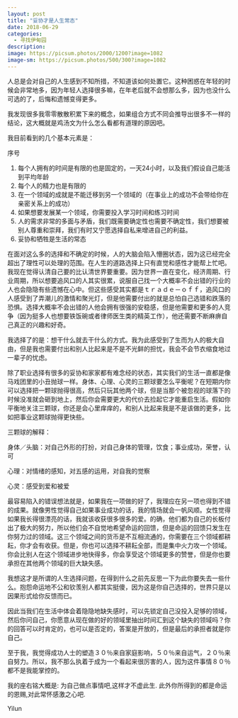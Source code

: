```yaml
---
layout: post
title: "妥协才是人生常态"
date: 2018-06-29
categories:
  - 寻找伊甸园
description:
image: https://picsum.photos/2000/1200?image=1082
image-sm: https://picsum.photos/500/300?image=1082
---
```

人总是会对自己的人生感到不知所措，不知道该如何处置它。这种困惑在年轻的时候会非常地多，因为年轻人选择很多嘛，在年老后就不会想那么多，因为也没什么可选的了，后悔和遗憾变得更多。

我发现很多我零零散散积累下来的概念，如果组合方式不同会推导出很多不一样的结论，这大概就是鸡汤文为什么怎么看<!--break-->都有道理的原因吧。

我目前看到的几个基本元素是：


序号
<ol>
    <li>每个人拥有的时间是有限的也是固定的，一天24小时，以及我们假设自己能活到平均年龄</li>
    <li>每个人的精力也是有限的</li>
    <li>在一个领域的成就是不能迁移到另一个领域的（在事业上的成功不会带给你在亲密关系上的成功）</li>
    <li>如果想要发展某一个领域，你需要投入学习时间和练习时间</li>
    <li>人的需求非常的多面与矛盾，我们既需要确定性也需要不确定性，我们想要被别人尊重和崇拜，我们有时又宁愿选择自私来增进自己的利益。</li>
    <li>妥协和牺牲是生活的常态</li>
</ol>

在面对这么多的选择和不确定的时候，人的大脑会陷入懵圈状态，因为这已经完全超出了理性可以处理的范围。在人生的道路选择上只有直觉和感性才能帮上忙吧。我现在觉得认清自己要的比认清世界要重要。因为世界一直在变化，经济周期、行业周期，所以想要追风口的人其实很累，说服自己找一个大概率不会出错的行业的人也会隐隐有些遗憾在心中。但这些感受其实都是ｔｒａｄｅ－ｏｆｆ，追风口的人感受到了弄潮儿的激情和聚光灯，但是他需要付出的就是总怕自己选错和跌落的恐惧。选择大概率不会出错的人他会拥有很强的安稳感，但是他需要和更多的人竞争（因为挺多人也想要铁饭碗或者律师医生类的精英工作），他还需要不断麻痹自己真正的兴趣和好奇。


我选择了的是：想干什么就去干什么的方式。我为此感受到了生而为人的极大自由，但是我也需要付出和别人比起来是不是不光鲜的担忧，我会不会节衣缩食地过一辈子的忧虑。

除了职业选择有很多的妥协和家家都有难念经的状态，其实我们的生活一直都是像马戏团里的小丑抛球一样。身体、心理、心灵的三颗球要怎么平衡呢？在短期内你可以选择把一颗球抛得很高，然后只玩其他两个球，但是当那个被忽视的球落下的时候没准就会砸到地上，然后你会需要更大的代价去捡起它才能重启生活。假如你平衡地关注三颗球，你还是会心里痒痒的，和别人比起来我是不是该做的更多，比如把事业这颗球抛得更快些。

三颗球的解释：

身体／头脑：对自己外形的打扮，对自己身体的管理，饮食；事业成功，荣誉，认可

心理：对情绪的感知，对五感的运用，对自我的觉察

心灵：感受到爱和被爱

最容易陷入的错误想法就是，如果我在一项做的好了，我理应在另一项也得到不错的成果。就像男性觉得自己如果事业成功的话，我的情场就会一帆风顺。女性觉得如果我长得很漂亮的话，我就该收获很多很多的爱。的确，他们都为自己的长板付出了极大的努力，所以他们会不自觉地希望命运的回馈，但是命运的回馈只发生在你努力过的领域。这三个领域之间的货币是不互相流通的，你需要在三个领域都耕耘，你才会有收获。但是，你也可以选择不耕耘全部，而是集中火力攻一个领域。你会比别人在这个领域进步地快得多，你会享受这个领域更多的赞誉，但是你也要承担在其他两个领域的巨大缺失感。

我想这才是所谓的人生选择问题，在得到什么之前先反思一下为此你要失去一些什么。抱怨命运地不公和钦羡别人都其实挺傻，因为这是你自己选择的，世界只是以因果形式给你反馈而已。

因此当我们在生活中体会着隐隐地缺失感时，可以先锁定自己没投入足够的领域，然后你问自己，你愿意从现在做的好的领域里抽出时间汇到这个缺失的领域吗？你的回答可以时肯定的，也可以是否定的，答案是开放的，但是最后的承担者就是你自己。

至于我，我觉得成功人士的塑造３０％来自家庭影响，５０％来自运气，２０％来自努力。所以，我不那么执着于成为一个看起来很厉害的人，因为这件事情８０％都不是我能掌控的。

我的座右铭大概是: 为自己做点事情吧,这样才不虚此生. 此外你所得到的都是命运的恩赐,对此常怀感激之心吧.

Yilun